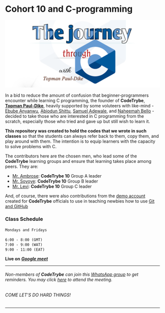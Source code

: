 # Cohort 10 and C-programming
![Banner-The_journey_through_C-with_Topman_Paul-Dike](https://github.com/tpauldike/rough_work/blob/main/screenshots/Cohort-10_and_C%20(Banner).png)

In a bid to reduce the amount of confusion that beginner-programmers encounter while learning C programming, the founder of **CodeTrybe**, [**Topman Paul-Dike**](https://github.com/tpauldike), heavily supported by some voluteers with like-mind - [Ebube Anyanwu](https://githib.com/ebu-be), [Abiodun Shittu](https://github.com/Abiodun-Shittu), [Samuel Adewale](https://github.com/Samfrodo9), and [Naheemah Bello](https://github.com/NaheemahBello) - decided to take those who are interested in C programming from the scratch, especially those who tried and gave up but still wish to learn it.

**This repository was created to hold the codes that we wrote in such classes** so that the students can always refer back to them, copy them, and play around with them. The intention is to equip learners with the capacity to solve problems with C.

The contributors here are the chosen men, who lead some of the **CodeTrybe** learning  groups and ensure that learning takes place among peers. They are:
- [Mr. Ambrose](https://github.com/Ambyzhale): **CodeTrybe 10** Group A leader
- [Mr. Soyoye](https://github.com/Odeqku): **CodeTrybe 10** Group B leader
- [Mr. Levi](https://github.com/levoski1): **CodeTrybe 10** Group C leader

And, of course, there were also contributions from the [demo account](https://github.com/codetrybe) created for **CodeTrybe** officials to use in teaching newbies how to use <u>Git and GitHub</u>

### Class Schedule
```
Mondays and Fridays

6:00 - 8:00 (GMT)
7:00 - 9:00 (WAT)
9:00 - 11:00 (EAT)
```
**Live on** [***Google meet***](http://meet.google.com/qii-wjoz-tte)

-----
###### Non-members of **CodeTrybe** can join this [WhatsApp group](https://chat.whatsapp.com/EIDan9CzMq7Ag6qJBTXh8F) to get reminders. You may click [here](http://meet.google.com/qii-wjoz-tte) to attend the meeting.
###### COME LET'S DO HARD THINGS!

-----
